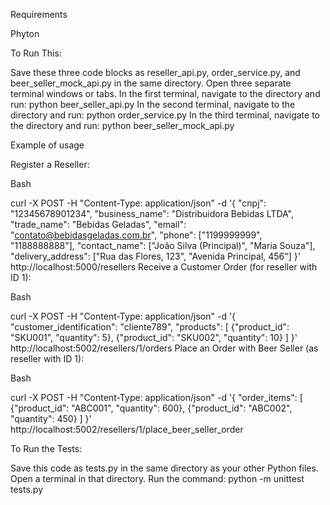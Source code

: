 Requirements

Phyton

To Run This:

Save these three code blocks as reseller_api.py, order_service.py, and beer_seller_mock_api.py in the same directory.
Open three separate terminal windows or tabs.
In the first terminal, navigate to the directory and run: python beer_seller_api.py
In the second terminal, navigate to the directory and run: python order_service.py
In the third terminal, navigate to the directory and run: python beer_seller_mock_api.py

Example of usage

Register a Reseller:

Bash

curl -X POST -H "Content-Type: application/json" -d '{
    "cnpj": "12345678901234",
    "business_name": "Distribuidora Bebidas LTDA",
    "trade_name": "Bebidas Geladas",
    "email": "contato@bebidasgeladas.com.br",
    "phone": ["1199999999", "1188888888"],
    "contact_name": ["João Silva (Principal)", "Maria Souza"],
    "delivery_address": ["Rua das Flores, 123", "Avenida Principal, 456"]
}' http://localhost:5000/resellers
Receive a Customer Order (for reseller with ID 1):

Bash

curl -X POST -H "Content-Type: application/json" -d '{
    "customer_identification": "cliente789",
    "products": [
        {"product_id": "SKU001", "quantity": 5},
        {"product_id": "SKU002", "quantity": 10}
    ]
}' http://localhost:5002/resellers/1/orders
Place an Order with Beer Seller (as reseller with ID 1):

Bash

curl -X POST -H "Content-Type: application/json" -d '{
    "order_items": [
        {"product_id": "ABC001", "quantity": 600},
        {"product_id": "ABC002", "quantity": 450}
    ]
}' http://localhost:5002/resellers/1/place_beer_seller_order

To Run the Tests:

Save this code as tests.py in the same directory as your other Python files.
Open a terminal in that directory.
Run the command: python -m unittest tests.py
